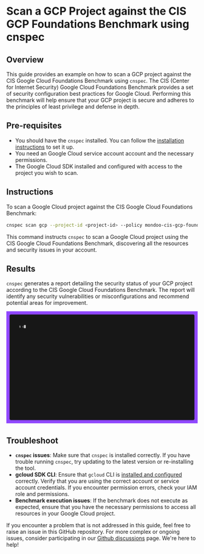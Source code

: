 # Scan a GCP Project against the CIS GCP Foundations Benchmark using cnspec

## Overview

This guide provides an example on how to scan a GCP project against the CIS Google Cloud Foundations Benchmark using `cnspec`. The CIS (Center for Internet Security) Google Cloud Foundations Benchmark provides a set of security configuration best practices for Google Cloud. Performing this benchmark will help ensure that your GCP project is secure and adheres to the principles of least privilege and defense in depth.

## Pre-requisites

- You should have the `cnspec` installed. You can follow the [installation instructions](https://github.com/mondoohq/cnspec#installation) to set it up.
- You need an Google Cloud service account account and the necessary permissions.
- The Google Cloud SDK installed and configured with access to the project you wish to scan.

## Instructions

To scan a Google Cloud project against the CIS Google Cloud Foundations Benchmark:

```bash
cnspec scan gcp --project-id <project-id> --policy mondoo-cis-gcp-foundations-benchmark
```

This command instructs `cnspec` to scan a Google Cloud project using the CIS Google Cloud Foundations Benchmark, discovering all the resources and security issues in your account.

## Results

`cnspec` generates a report detailing the security status of your GCP project according to the CIS Google Cloud Foundations Benchmark. The report will identify any security vulnerabilities or misconfigurations and recommend potential areas for improvement.

![cnspec running a CIS Google Cloud Foundation Benchmark](./gcp-project-cis-benchmark.gif)

## Troubleshoot

- **`cnspec` issues**: Make sure that `cnspec` is installed correctly. If you have trouble running `cnspec`, try updating to the latest version or re-installing the tool.
- **gcloud SDK CLI**: Ensure that `gcloud` CLI is [installed and configured](https://cloud.google.com/sdk/docs/install-sdk) correctly. Verify that you are using the correct account or service account credentials. If you encounter permission errors, check your IAM role and permissions.
- **Benchmark execution issues**: If the benchmark does not execute as expected, ensure that you have the necessary permissions to access all resources in your Google Cloud project.

If you encounter a problem that is not addressed in this guide, feel free to raise an issue in this GitHub repository. For more complex or ongoing issues, consider participating in our [Github discussions](https://github.com/orgs/mondoohq/discussions) page. We're here to help!
